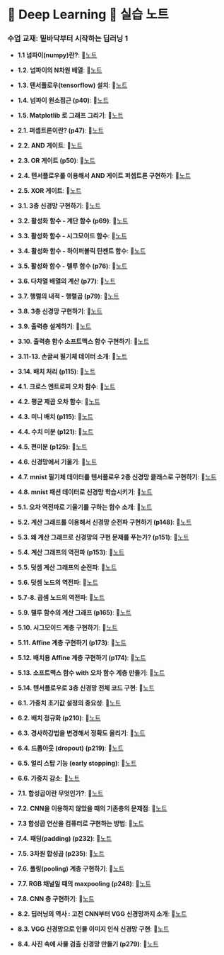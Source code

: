 # 🧠 Deep Learning 📕 실습 노트
### 수업 교재: 밑바닥부터 시작하는 딥러닝 1

- **1.1 넘파이(numpy)란?**: 📝[노트](https://edgeun.notion.site/0930_-_numpy-matplotlib-111a6bc551d880448616f0d1c562ab05#111a6bc551d8804e8fdccfb7193b4b11)

- **1.2. 넘파이의 N차원 배열**: 📝[노트](https://edgeun.notion.site/0930_-_numpy-matplotlib-111a6bc551d880448616f0d1c562ab05#111a6bc551d880c4bbe4fc7eee9c22f2)

- **1.3. 텐서플로우(tensorflow) 설치**: 📝[노트](https://edgeun.notion.site/0930_-_numpy-matplotlib-111a6bc551d880448616f0d1c562ab05#111a6bc551d880c7aa4afc3963cee781)

- **1.4. 넘파이 원소접근 (p40)**: 📝[노트](https://edgeun.notion.site/0930_-_numpy-matplotlib-111a6bc551d880448616f0d1c562ab05#111a6bc551d8808d9027d9089ee764a0)

- **1.5. Matplotlib 로 그래프 그리기**: 📝[노트](https://edgeun.notion.site/0730_Python_-if-2-if-elif-41f4f6245ea7460cb26f7ee0899589ea#1045acd1ce6747ac89965890510e9db0)

- **2.1. 퍼셉트론이란? (p47)**: 📝[노트](https://edgeun.notion.site/1002_-_Matplotlib-113a6bc551d88065b7f2e0000424b4cf#113a6bc551d88085b50df4f2319045a4)

- **2.2. AND 게이트**: 📝[노트](https://edgeun.notion.site/1002_-_Matplotlib-113a6bc551d88065b7f2e0000424b4cf#113a6bc551d880af946ff178faf9baab)

- **2.3. OR 게이트 (p50)**: 📝[노트](https://edgeun.notion.site/1002_-_Matplotlib-113a6bc551d88065b7f2e0000424b4cf#113a6bc551d880a68e2cef01f71b875e)

- **2.4. 텐서플로우를 이용해서 AND 게이트 퍼셉트론 구현하기**: 📝[노트](https://edgeun.notion.site/1002_-_Matplotlib-113a6bc551d88065b7f2e0000424b4cf#113a6bc551d88041823fcc4855ed03c0)

- **2.5. XOR 게이트**: 📝[노트](https://edgeun.notion.site/1002_-_Matplotlib-113a6bc551d88065b7f2e0000424b4cf#113a6bc551d8802182a1f16116dd96d3)

- **3.1. 3층 신경망 구현하기**: 📝[노트](https://edgeun.notion.site/1002_-_Matplotlib-113a6bc551d88065b7f2e0000424b4cf#113a6bc551d880259772c052cc6e8b2c)

- **3.2. 활성화 함수 - 계단 함수 (p69)**: 📝[노트](https://edgeun.notion.site/1002_-_Matplotlib-113a6bc551d88065b7f2e0000424b4cf#113a6bc551d88061b1ede07112dc494a)

- **3.3. 활성화 함수 - 시그모이드 함수**: 📝[노트](https://edgeun.notion.site/1002_-_Matplotlib-113a6bc551d88065b7f2e0000424b4cf#113a6bc551d880558231fa49fc3953cd)

- **3.4. 활성화 함수 - 하이퍼볼릭 탄젠트 함수**: 📝[노트](https://edgeun.notion.site/1004_-_-115a6bc551d880269b35ec12408aa60a#115a6bc551d88087b516f2da22c7bf5f)

- **3.5. 활성화 함수 - 렐루 함수 (p76)**: 📝[노트](https://edgeun.notion.site/1004_-_-115a6bc551d880269b35ec12408aa60a#115a6bc551d8801aa2dbcd9ac536908d)

- **3.6. 다차열 배열의 계산 (p77)**: 📝[노트](https://edgeun.notion.site/1004_-_-115a6bc551d880269b35ec12408aa60a#115a6bc551d88069aafdc654947381ca)

- **3.7. 행렬의 내적 - 행렬곱 (p79)**: 📝[노트](https://edgeun.notion.site/1004_-_-115a6bc551d880269b35ec12408aa60a#115a6bc551d880c9b161f30ce0d7acb0)

- **3.8. 3층 신경망 구현하기**: 📝[노트](https://edgeun.notion.site/1004_-_-115a6bc551d880269b35ec12408aa60a#115a6bc551d88056868bcdcef129f23a)

- **3.9. 출력층 설계하기**: 📝[노트](https://edgeun.notion.site/1004_-_-115a6bc551d880269b35ec12408aa60a#115a6bc551d880aebb09c0660a528170)

- **3.10. 출력층 함수 소프트맥스 함수 구현하기**: 📝[노트](https://edgeun.notion.site/1007_-_-118a6bc551d8809098f3fef22bb242ee#118a6bc551d8800daff6d5db62c19f5e)

- **3.11-13. 손글씨 필기체 데이터 소개**: 📝[노트](https://edgeun.notion.site/1007_-_-118a6bc551d8809098f3fef22bb242ee#118a6bc551d880098e43da6d2fbfdb13)

- **3.14. 배치 처리 (p115)**: 📝[노트](https://edgeun.notion.site/1007_-_-118a6bc551d8809098f3fef22bb242ee#118a6bc551d880fbaa0fc431b0aa102b)

- **4.1. 크로스 엔트로피 오차 함수**: 📝[노트](https://edgeun.notion.site/1007_-_-118a6bc551d8809098f3fef22bb242ee#118a6bc551d8808abce0d727fe997a21)

- **4.2. 평균 제곱 오차 함수**: 📝[노트](https://edgeun.notion.site/1007_-_-118a6bc551d8809098f3fef22bb242ee#118a6bc551d880699b8ccc60b6a349d5)

- **4.3. 미니 배치 (p115)**: 📝[노트](https://edgeun.notion.site/1008_-_-mnist-119a6bc551d88017b97dc41dd6ccef75#119a6bc551d880d8918ff8fb80cbfc52)

- **4.4. 수치 미분 (p121)**: 📝[노트](https://edgeun.notion.site/1008_-_-mnist-119a6bc551d88017b97dc41dd6ccef75#119a6bc551d880c6a1b6e6ff9bfcb836)

- **4.5. 편미분 (p125)**: 📝[노트](https://edgeun.notion.site/1008_-_-mnist-119a6bc551d88017b97dc41dd6ccef75#119a6bc551d8801caa0fe9f37018fb82)

- **4.6. 신경망에서 기울기**: 📝[노트](https://edgeun.notion.site/1008_-_-mnist-119a6bc551d88017b97dc41dd6ccef75#119a6bc551d88023be83e84564e0f795)

- **4.7. mnist 필기체 데이터를 텐서플로우 2층 신경망 클래스로 구현하기**: 📝[노트](https://edgeun.notion.site/1008_-_-mnist-119a6bc551d88017b97dc41dd6ccef75#119a6bc551d8808f8a5bfbf86d332421)

- **4.8. mnist 패션 데이터로 신경망 학습시키기**: 📝[노트](https://edgeun.notion.site/1008_-_-mnist-119a6bc551d88017b97dc41dd6ccef75#119a6bc551d88093b300c555a386032a)

- **5.1. 오차 역전파로 기울기를 구하는 함수 소개**: 📝[노트](https://edgeun.notion.site/1010_-_-2-11ba6bc551d88063bc05cff8b896d34b#11ba6bc551d880e79892d93f6b4e5231)

- **5.2. 계산 그래프를 이용해서 신경망 순전파 구현하기 (p148)**: 📝[노트](https://edgeun.notion.site/1010_-_-2-11ba6bc551d88063bc05cff8b896d34b#11ba6bc551d880549fdfcfc09df6aea2)

- **5.3. 왜 계산 그래프로 신경망의 구현 문제를 푸는가? (p151)**: 📝[노트](https://edgeun.notion.site/1010_-_-2-11ba6bc551d88063bc05cff8b896d34b#11ba6bc551d88038bd20f946ea9e7367)

- **5.4. 계산 그래프의 역전파 (p153)**: 📝[노트](https://edgeun.notion.site/1010_-_-2-11ba6bc551d88063bc05cff8b896d34b#11ba6bc551d88040a702e8c375de4469)

- **5.5. 덧셈 계산 그래프의 순전파**: 📝[노트](https://edgeun.notion.site/1010_-_-2-11ba6bc551d88063bc05cff8b896d34b#11ba6bc551d880149a49dd9cc1e5f46f)

- **5.6. 덧셈 노드의 역전파**: 📝[노트](https://edgeun.notion.site/1010_-_-2-11ba6bc551d88063bc05cff8b896d34b#11ba6bc551d8807a8cdbf62914ffecff)

- **5.7-8. 곱셈 노드의 역전파**: 📝[노트](https://edgeun.notion.site/1010_-_-2-11ba6bc551d88063bc05cff8b896d34b#11ba6bc551d880118602f806ff48e940)

- **5.9. 렐루 함수의 계산 그래프 (p165)**: 📝[노트](https://edgeun.notion.site/1011_-_-with-11ca6bc551d88053bd3bd9c18b99e180#11ca6bc551d880fa95b4d839ff32a0cf)

- **5.10. 시그모이드 계층 구현하기**: 📝[노트](https://edgeun.notion.site/1011_-_-with-11ca6bc551d88053bd3bd9c18b99e180#11ca6bc551d88093a9d7d5fbf42c0a64)

- **5.11. Affine 계층 구현하기 (p173)**: 📝[노트](https://edgeun.notion.site/1011_-_-with-11ca6bc551d88053bd3bd9c18b99e180#11ca6bc551d88088a641d20e82b14354)

- **5.12. 배치용 Affine 계층 구현하기 (p174)**: 📝[노트](https://edgeun.notion.site/1011_-_-with-11ca6bc551d88053bd3bd9c18b99e180#11ca6bc551d880b194abfdd7a465815e)

- **5.13. 소프트맥스 함수 with 오차 함수 계층 만들기**: 📝[노트](https://edgeun.notion.site/1011_-_-with-11ca6bc551d88053bd3bd9c18b99e180#11ca6bc551d88096919ef76e2d27880b)

- **5.14. 텐서플로우로 3층 신경망 전체 코드 구현**: 📝[노트](https://edgeun.notion.site/1014_-_-3-11fa6bc551d88069a1caef6c481251cd#11fa6bc551d88021b112f9b6703755b7)

- **6.1. 가중치 초기값 설정의 중요성**: 📝[노트](https://edgeun.notion.site/1014_-_-3-11fa6bc551d88069a1caef6c481251cd#11fa6bc551d8800c9e91f19518acfab7)

- **6.2. 배치 정규화 (p210)**: 📝[노트](https://edgeun.notion.site/1014_-_-3-11fa6bc551d88069a1caef6c481251cd#11fa6bc551d8804c9e9bcc4ce3fbaeb9)

- **6.3. 경사하강법을 변경해서 정확도 올리기**: 📝[노트](https://edgeun.notion.site/1014_-_-3-11fa6bc551d88069a1caef6c481251cd#11fa6bc551d880cab41ee10199534a45)

- **6.4. 드롭아웃 (dropout) (p219)**: 📝[노트](https://edgeun.notion.site/1015_-_-dropout-p219-11fa6bc551d880d6aa5ac325c2ef98fb#120a6bc551d8804f8716e42984413e3c)

- **6.5. 얼리 스탑 기능 (early stopping)**: 📝[노트](https://edgeun.notion.site/1015_-_-dropout-p219-11fa6bc551d880d6aa5ac325c2ef98fb#120a6bc551d880bca440ce2c1af01e5b)

- **6.6. 가중치 감소**: 📝[노트](https://edgeun.notion.site/1015_-_-dropout-p219-11fa6bc551d880d6aa5ac325c2ef98fb#120a6bc551d880fd907cf9de7fdc7bb7)

- **7.1. 합성곱이란 무엇인가?**: 📝[노트](https://edgeun.notion.site/1015_-_-dropout-p219-11fa6bc551d880d6aa5ac325c2ef98fb#120a6bc551d880d7ba8ee4fd6b831250)

- **7.2. CNN을 이용하지 않았을 때의 기존층의 문제점**: 📝[노트](https://edgeun.notion.site/1015_-_-dropout-p219-11fa6bc551d880d6aa5ac325c2ef98fb#120a6bc551d8809bb546cd00da116bf7)

- **7.3 합성곱 연산을 컴퓨터로 구현하는 방법**: 📝[노트](https://edgeun.notion.site/1015_-_-dropout-p219-11fa6bc551d880d6aa5ac325c2ef98fb#120a6bc551d88000b871cc05458403fc)

- **7.4. 패딩(padding) (p232)**: 📝[노트](https://edgeun.notion.site/1016_-_-padding-p232-CNN-121a6bc551d8808d8c39ce15d5fdb5d3#121a6bc551d88018a9f4de5b5ebe714f)

- **7.5. 3차원 합성곱 (p235)**: 📝[노트](https://edgeun.notion.site/1016_-_-padding-p232-CNN-121a6bc551d8808d8c39ce15d5fdb5d3#121a6bc551d880e7882eeb1e5586e661)

- **7.6. 풀링(pooling) 계층 구현하기**: 📝[노트](https://edgeun.notion.site/1016_-_-padding-p232-CNN-121a6bc551d8808d8c39ce15d5fdb5d3#121a6bc551d880c79485f9faa0c0fb8e)

- **7.7. RGB 채널일 때의 maxpooling (p248)**: 📝[노트](https://edgeun.notion.site/1016_-_-padding-p232-CNN-121a6bc551d8808d8c39ce15d5fdb5d3#121a6bc551d880fa82bee3ae597c54de)

- **7.8. CNN 층 구현하기**: 📝[노트](https://edgeun.notion.site/1016_-_-padding-p232-CNN-121a6bc551d8808d8c39ce15d5fdb5d3#121a6bc551d880af9894f873b6ecabc7)

- **8.2. 딥러닝의 역사 : 고전 CNN부터 VGG 신경망까지 소개**: 📝[노트](https://edgeun.notion.site/1022_-_-127a6bc551d880a7b7ffec5dd9c49fb0#129a6bc551d880f790acc845fc6b9f30)

- **8.3. VGG 신경망으로 인물 이미지 인식 신경망 구현**: 📝[노트](https://edgeun.notion.site/1023_-_VGG-128a6bc551d880f0b738e4a86fd7ad5a#128a6bc551d880b08580dc4fc9a26863)

- **8.4. 사진 속에 사물 검출 신경망 만들기 (p279)**: 📝[노트](https://edgeun.notion.site/1024_-_-129a6bc551d8802f9240c756a5eb9d27#129a6bc551d880ae8c52ed5994f05dfb)


